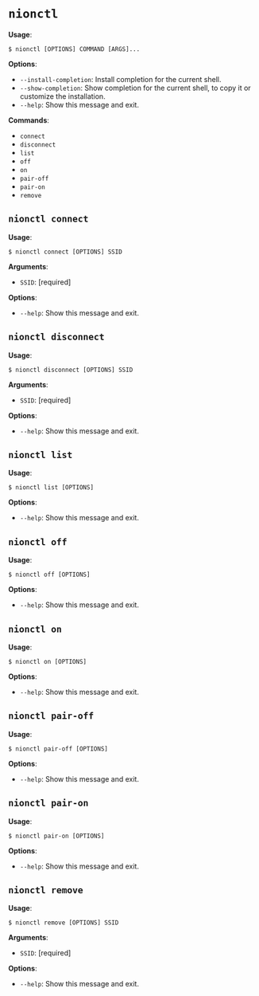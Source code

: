 # `nionctl`

**Usage**:

```console
$ nionctl [OPTIONS] COMMAND [ARGS]...
```

**Options**:

* `--install-completion`: Install completion for the current shell.
* `--show-completion`: Show completion for the current shell, to copy it or customize the installation.
* `--help`: Show this message and exit.

**Commands**:

* `connect`
* `disconnect`
* `list`
* `off`
* `on`
* `pair-off`
* `pair-on`
* `remove`

## `nionctl connect`

**Usage**:

```console
$ nionctl connect [OPTIONS] SSID
```

**Arguments**:

* `SSID`: [required]

**Options**:

* `--help`: Show this message and exit.

## `nionctl disconnect`

**Usage**:

```console
$ nionctl disconnect [OPTIONS] SSID
```

**Arguments**:

* `SSID`: [required]

**Options**:

* `--help`: Show this message and exit.

## `nionctl list`

**Usage**:

```console
$ nionctl list [OPTIONS]
```

**Options**:

* `--help`: Show this message and exit.

## `nionctl off`

**Usage**:

```console
$ nionctl off [OPTIONS]
```

**Options**:

* `--help`: Show this message and exit.

## `nionctl on`

**Usage**:

```console
$ nionctl on [OPTIONS]
```

**Options**:

* `--help`: Show this message and exit.

## `nionctl pair-off`

**Usage**:

```console
$ nionctl pair-off [OPTIONS]
```

**Options**:

* `--help`: Show this message and exit.

## `nionctl pair-on`

**Usage**:

```console
$ nionctl pair-on [OPTIONS]
```

**Options**:

* `--help`: Show this message and exit.

## `nionctl remove`

**Usage**:

```console
$ nionctl remove [OPTIONS] SSID
```

**Arguments**:

* `SSID`: [required]

**Options**:

* `--help`: Show this message and exit.
